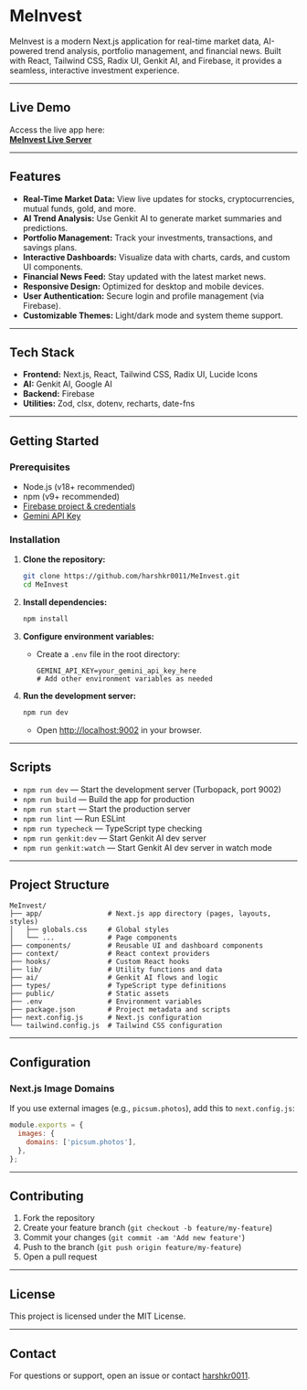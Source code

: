 # MeInvest

MeInvest is a modern Next.js application for real-time market data, AI-powered trend analysis, portfolio management, and financial news. Built with React, Tailwind CSS, Radix UI, Genkit AI, and Firebase, it provides a seamless, interactive investment experience.

---

## Live Demo

Access the live app here:  
**[MeInvest Live Server](https://studio--studio-1782527690-60ac6.us-central1.hosted.app/)**

---

## Features

- **Real-Time Market Data:** View live updates for stocks, cryptocurrencies, mutual funds, gold, and more.
- **AI Trend Analysis:** Use Genkit AI to generate market summaries and predictions.
- **Portfolio Management:** Track your investments, transactions, and savings plans.
- **Interactive Dashboards:** Visualize data with charts, cards, and custom UI components.
- **Financial News Feed:** Stay updated with the latest market news.
- **Responsive Design:** Optimized for desktop and mobile devices.
- **User Authentication:** Secure login and profile management (via Firebase).
- **Customizable Themes:** Light/dark mode and system theme support.

---

## Tech Stack

- **Frontend:** Next.js, React, Tailwind CSS, Radix UI, Lucide Icons
- **AI:** Genkit AI, Google AI
- **Backend:** Firebase
- **Utilities:** Zod, clsx, dotenv, recharts, date-fns

---

## Getting Started

### Prerequisites

- Node.js (v18+ recommended)
- npm (v9+ recommended)
- [Firebase project & credentials](https://firebase.google.com/)
- [Gemini API Key](https://ai.google.dev/gemini-api/docs/)

### Installation

1. **Clone the repository:**
   ```sh
   git clone https://github.com/harshkr0011/MeInvest.git
   cd MeInvest
   ```

2. **Install dependencies:**
   ```sh
   npm install
   ```

3. **Configure environment variables:**
   - Create a `.env` file in the root directory:
     ```
     GEMINI_API_KEY=your_gemini_api_key_here
     # Add other environment variables as needed
     ```

4. **Run the development server:**
   ```sh
   npm run dev
   ```
   - Open [http://localhost:9002](http://localhost:9002) in your browser.

---

## Scripts

- `npm run dev` — Start the development server (Turbopack, port 9002)
- `npm run build` — Build the app for production
- `npm run start` — Start the production server
- `npm run lint` — Run ESLint
- `npm run typecheck` — TypeScript type checking
- `npm run genkit:dev` — Start Genkit AI dev server
- `npm run genkit:watch` — Start Genkit AI dev server in watch mode

---

## Project Structure

```
MeInvest/
├── app/                # Next.js app directory (pages, layouts, styles)
│   ├── globals.css     # Global styles
│   └── ...             # Page components
├── components/         # Reusable UI and dashboard components
├── context/            # React context providers
├── hooks/              # Custom React hooks
├── lib/                # Utility functions and data
├── ai/                 # Genkit AI flows and logic
├── types/              # TypeScript type definitions
├── public/             # Static assets
├── .env                # Environment variables
├── package.json        # Project metadata and scripts
├── next.config.js      # Next.js configuration
└── tailwind.config.js  # Tailwind CSS configuration
```

---

## Configuration

### Next.js Image Domains

If you use external images (e.g., `picsum.photos`), add this to `next.config.js`:

```js
module.exports = {
  images: {
    domains: ['picsum.photos'],
  },
};
```

---

## Contributing

1. Fork the repository
2. Create your feature branch (`git checkout -b feature/my-feature`)
3. Commit your changes (`git commit -am 'Add new feature'`)
4. Push to the branch (`git push origin feature/my-feature`)
5. Open a pull request

---

## License

This project is licensed under the MIT License.

---

## Contact

For questions or support, open an issue or contact [harshkr0011](https://github.com/harshkr0011).
